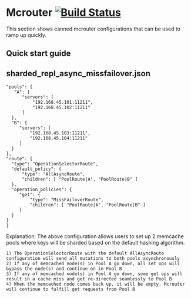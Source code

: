 # Mcrouter [![Build Status](https://travis-ci.org/facebook/mcrouter.svg?branch=master)](https://travis-ci.org/facebook/mcrouter)

This section shows canned mcrouter configurations that can be used to ramp up quickly.

## Quick start guide

## sharded_repl_async_missfailover.json


    "pools": {
       "A": {
          "servers": [
              "192.168.45.101:11211",
              "192.168.45.102:11211"
          ]
      },
      "B": {
         "servers": [
             "192.168.45.103:11211",
             "192.168.45.104:11211"
         ]
      }
    },
    "route": {
      "type": "OperationSelectorRoute",
      "default_policy": {
          "type": "AllAsyncRoute",
          "children": [ "PoolRoute|A", "PoolRoute|B" ]
      },
      "operation_policies": {
         "get": {
             "type": "MissFailoverRoute",
             "children": [ "PoolRoute|A", "PoolRoute|B" ]
         }
      }
    }
    }

Explanation: The above configuration allows users to set up 2 memcache pools where keys will be sharded based on the default hashing algorithm.

    1) The OperationSelectorRoute with the default AllAsyncRoute configuration will send all mutations to both pools asynchronously
    2) If any of memcached node(s) in Pool A go down, all set ops will bypass the node(s) and continue on in Pool B
    3) If any of memcached node(s) in Pool A go down, some get ops will result in a cache miss and get re-directed seamlessly to Pool B
    4) When the memcached node comes back up, it will be empty. Mcrouter will continue to fulfill get requests from Pool B
